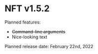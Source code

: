 # NFT v1.5.2
Planned features:
- ~~Command-line arguments~~
- Nice-looking text

Planned release date: February 22nd, 2022
